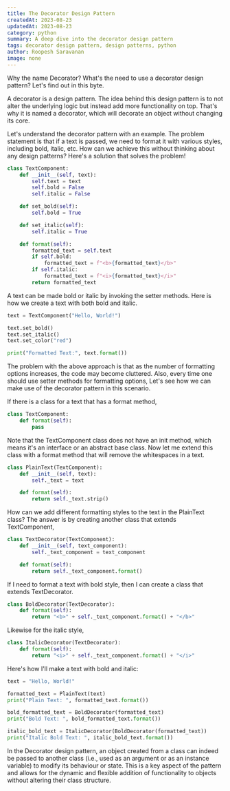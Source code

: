 ```yaml
---
title: The Decorator Design Pattern
createdAt: 2023-08-23
updatedAt: 2023-08-23
category: python
summary: A deep dive into the decorator design pattern
tags: decorator design pattern, design patterns, python
author: Roopesh Saravanan
image: none
---
```


Why the name Decorator? What's the need to use a decorator design pattern? Let's find out in this byte.

A decorator is a design pattern. The idea behind this design pattern is to not alter the underlying logic but instead add more functionality on top. That's why it is named a decorator, which will decorate an object without changing its core.

Let's understand the decorator pattern with an example. The problem statement is that if a text is passed, we need to format it with various styles, including bold, italic, etc. How can we achieve this without thinking about any design patterns? Here's a solution that solves the problem!

```python
class TextComponent:
    def __init__(self, text):
        self.text = text
        self.bold = False
        self.italic = False

    def set_bold(self):
        self.bold = True

    def set_italic(self):
        self.italic = True

    def format(self):
        formatted_text = self.text
        if self.bold:
            formatted_text = f"<b>{formatted_text}</b>"
        if self.italic:
            formatted_text = f"<i>{formatted_text}</i>"
        return formatted_text
```

A text can be made bold or italic by invoking the setter methods. Here is how we create a text with both bold and italic.

```python
text = TextComponent("Hello, World!")

text.set_bold()
text.set_italic()
text.set_color("red")

print("Formatted Text:", text.format())
```

The problem with the above approach is that as the number of formatting options increases, the code may become cluttered. Also, every time one should use setter methods for formatting options, Let's see how we can make use of the decorator pattern in this scenario.

If there is a class for a text that has a format method,

```python
class TextComponent:
    def format(self):
        pass
```

Note that the TextComponent class does not have an init method, which means it's an interface or an abstract base class. Now let me extend this class with a format method that will remove the whitespaces in a text.

```python
class PlainText(TextComponent):
    def __init__(self, text):
        self._text = text

    def format(self):
        return self._text.strip()
```

How can we add different formatting styles to the text in the PlainText class? The answer is by creating another class that extends TextComponent,

```python
class TextDecorator(TextComponent):
    def __init__(self, text_component):
        self._text_component = text_component

    def format(self):
        return self._text_component.format()
```

If I need to format a text with bold style, then I can create a class that extends TextDecorator.

```python
class BoldDecorator(TextDecorator):
    def format(self):
        return "<b>" + self._text_component.format() + "</b>"
```

Likewise for the italic style,

```python
class ItalicDecorator(TextDecorator):
    def format(self):
        return "<i>" + self._text_component.format() + "</i>"
```

Here's how I'll make a text with bold and italic:

```python
text = "Hello, World!"

formatted_text = PlainText(text)
print("Plain Text: ", formatted_text.format())

bold_formatted_text = BoldDecorator(formatted_text)
print("Bold Text: ", bold_formatted_text.format())

italic_bold_text = ItalicDecorator(BoldDecorator(formatted_text))
print("Italic Bold Text: ", italic_bold_text.format())
```

In the Decorator design pattern, an object created from a class can indeed be passed to another class (i.e., used as an argument or as an instance variable) to modify its behaviour or state. This is a key aspect of the pattern and allows for the dynamic and flexible addition of functionality to objects without altering their class structure.
